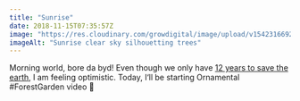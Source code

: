 ```yaml
---
title: "Sunrise"
date: 2018-11-15T07:35:57Z
image: "https://res.cloudinary.com/growdigital/image/upload/v1542316692/sunrise-vygkdw.jpg"
imageAlt: "Sunrise clear sky silhouetting trees"
---
```


Morning world, bore da byd! Even though we only have [12 years to save the earth](https://www.theguardian.com/environment/2018/oct/08/global-warming-must-not-exceed-15c-warns-landmark-un-report), I am feeling optimistic. Today, I‘ll be starting Ornamental #ForestGarden video 🙂
